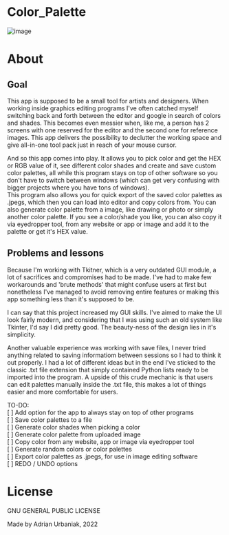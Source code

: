 # Color_Palette  
  
![image](https://i.imgur.com/wzgRGBx.jpg)
  
# About  
  
## Goal  
This app is supposed to be a small tool for artists and designers. When working inside graphics editing programs I've often catched myself switching back and forth between the editor and google in search of colors and shades. This becomes even messier when, like me, a person has 2 screens with one reserved for the editor and the second one for reference images. This app delivers the possibility to declutter the working space and give all-in-one tool pack just in reach of your mouse cursor.  
  
And so this app comes into play. It allows you to pick color and get the HEX or RGB value of it, see different color shades and create and save custom color palettes, all while this program stays on top of other software so you don't have to switch between windows (which can get very confusing with bigger projects where you have tons of windows).  
This program also allows you for quick export of the saved color palettes as .jpegs, which then you can load into editor and copy colors from. You can also generate color palette from a image, like drawing or photo or simply another color palette. If you see a color/shade you like, you can also copy it via eyedropper tool, from any website or app or image and add it to the palette or get it's HEX value.  
  
## Problems and lessons  
Because I'm working with Tkitner, which is a very outdated GUI module, a lot of sacrifices and compromises had to be made. I've had to make few workarounds and 'brute methods' that might confuse users at first but nonetheless I've managed to avoid removing entire features or making this app something less than it's supposed to be.  
  
I can say that this project increased my GUI skills. I've aimed to make the UI look fairly modern, and considering that I was using such an old system like Tkinter, I'd say I did pretty good. The beauty-ness of the design lies in it's simplicity.  
  
Another valuable experience was working with save files, I never tried anything related to saving informatiom between sessions so I had to think it out properly. I had a lot of different ideas but in the end I've sticked to the classic .txt file extension that simply contained Python lists ready to be imported into the program. A upside of this crude mechanic is that users can edit palettes manually inside the .txt file, this makes a lot of things easier and more comfortable for users.  
  
TO-DO:    
[ ] Add option for the app to always stay on top of other programs  
[ ] Save color palettes to a file  
[ ] Generate color shades when picking a color  
[ ] Generate color palette from uploaded image  
[ ] Copy color from any website, app or image via eyedropper tool  
[ ] Generate random colors or color palettes  
[ ] Export color palettes as .jpegs, for use in image editing software  
[ ] REDO / UNDO options  
  
# License  
GNU GENERAL PUBLIC LICENSE  
  
Made by Adrian Urbaniak, 2022
